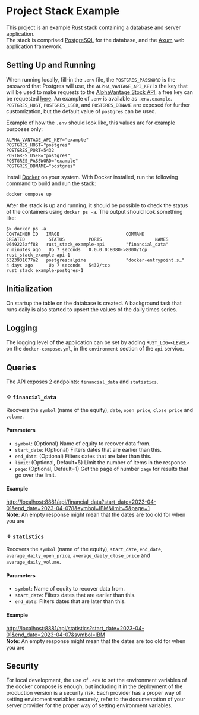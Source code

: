 # Project Stack Example
This project is an example Rust stack containing a database and  server application.  
The stack is comprised [PostgreSQL](https://www.postgresql.org/) for the database, and the [Axum](https://docs.rs/axum/latest/axum/) web application framework.  

## Setting Up and Running
When running locally, fill-in the `.env` file, the `POSTGRES_PASSWORD` is the password that Postgres will use, the `ALPHA_VANTAGE_API_KEY` is the key that will be used to make requests to the [AlphaVantage Stock API](https://www.alphavantage.co/), a free key can be requested [here](https://www.alphavantage.co/support/#api-key). An example of `.env` is available as `.env.example`. `POSTGRES_HOST`, `POSTGRES_USER`, and `POSTGRES_DBNAME` are exposed for further customization, but the default value of `postgres` can be used.  

Example of how the `.env` should look like, this values are for example purposes only:
```
ALPHA_VANTAGE_API_KEY="example"
POSTGRES_HOST="postgres"
POSTGRES_PORT=5432
POSTGRES_USER="postgres"
POSTGRES_PASSWORD="example"
POSTGRES_DBNAME="postgres"
```
Install [Docker](https://docs.docker.com/get-docker/) on your system.  With Docker installed, run the following command to build and run the stack:
```
docker compose up
```
After the stack is up and running, it should be possible to check the status of the containers using `docker ps -a`. The output should look something like:
```
$> docker ps -a
CONTAINER ID   IMAGE                         COMMAND                  CREATED         STATUS         PORTS                    NAMES
0649225aff88   rust_stack_example-api        "financial_data"         7 minutes ago   Up 7 seconds   0.0.0.0:8080->8000/tcp   rust_stack_example-api-1
6323931677a2   postgres:alpine               "docker-entrypoint.s…"   4 days ago      Up 7 seconds   5432/tcp                 rust_stack_example-postgres-1
```

## Initialization
On startup the table on the database is created. A background task that runs daily is also started to upsert the values of the daily times series.

## Logging
The logging level of the application can be set by adding `RUST_LOG=<LEVEL>` on the `docker-compose.yml`, in the `environment` section of the `api` service.

## Queries
The API exposes 2 endpoints: `financial_data` and `statistics`.
### ✧ `financial_data`  
Recovers the `symbol` (name of the equity), `date`, `open_price`, `close_price` and `volume`.
#### Parameters
* `symbol`: (Optional) Name of equity to recover data from.
* `start_date`: (Optional) Filters dates that are earlier than this.
* `end_date`: (Optional) Filters dates that are later than this.
* `limit`: (Optional, Default=5) Limit the number of items in the response.
* `page`: (Optional, Default=1) Get the page of number `page` for results that go over the limit.
#### Example
[http://localhost:8881/api/financial_data?start_date=2023-04-01&end_date=2023-04-078&symbol=IBM&limit=5&page=1](http://localhost:8881/api/financial_data?start_date=2023-04-01&end_date=2023-04-07&symbol=IBM&limit=5&page=1)  
**Note**: An empty response might mean that the dates are too old for when you are  

### ✧ `statistics`  
Recovers the `symbol` (name of the equity), `start_date`, `end_date`, `average_daily_open_price`, `average_daily_close_price` and `average_daily_volume`.
#### Parameters
* `symbol`: Name of equity to recover data from.
* `start_date`: Filters dates that are earlier than this.
* `end_date`: Filters dates that are later than this.
#### Example
[http://localhost:8881/api/statistics?start_date=2023-04-01&end_date=2023-04-07&symbol=IBM](http://localhost:8881/api/statistics?start_date=2023-04-01&end_date=2023-04-07&symbol=IBM)  
**Note**: An empty response might mean that the dates are too old for when you are  

## Security
For local development, the use of `.env` to set the environment variables of the docker compose is enough, but including it in the deployment of the production version is a security risk. Each provider has a proper way of setting enviroment variables securely, refer to the documentation of your server provider for the proper way of setting environment variables.